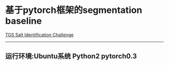 基于pytorch框架的segmentation baseline
=========================================
[TGS Salt Identification Challenge](https://www.kaggle.com/c/tgs-salt-identification-challenge)<Br/>

--------------------------------------------------------
运行环境:Ubuntu系统 Python2 pytorch0.3
--------------------------------------------------------
